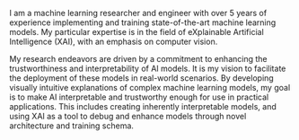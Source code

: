 I am a machine learning researcher and engineer with over 5 years of experience implementing and training state-of-the-art machine learning models. My particular expertise is in the field of eXplainable Artificial Intelligence (XAI), with an emphasis on computer vision. 

My research endeavors are driven by a commitment to enhancing the trustworthiness and interpretability of AI models. It is my vision to facilitate the deployment of these models in real-world scenarios. By developing visually intuitive explanations of complex machine learning models, my goal is to make AI interpretable and trustworthy enough for use in practical applications. This includes creating inherently interpretable models, and using XAI as a tool to debug and enhance models through novel architecture and training schema.

<!--### I am an eXplainable Artificial Intelligence (XAI) researcher. 
My goal is to improve trust and make AI interpretable to humans.


<img src="https://github.com/nielseni6/nielseni6/assets/36169018/80a8066c-3901-48e0-a13a-b01f0cc3ea66" width="510" /> <img src="https://github.com/nielseni6/nielseni6/assets/36169018/b31a799f-f47a-4aee-b435-cd8c764ffd06" width="410" />

![image](https://github.com/nielseni6/nielseni6/assets/36169018/e770030f-139c-4fd6-bacd-00c970f0c183)
-->

<!--[![My GitHub Stats](https://github-readme-stats.vercel.app/api/?username=nielseni6&count_private=true&theme=tokyonight&showicons=true)]()
[![My GitHub Language Stats](https://github-readme-stats.vercel.app/api/top-langs/?username=nielseni6&langs_count=5&theme=tokyonight)]()
-->
<!--
**nielseni6/nielseni6** is a ✨ _special_ ✨ repository because its `README.md` (this file) appears on your GitHub profile.

Here are some ideas to get you started:

- 🔭 I’m currently working on ...
- 🌱 I’m currently learning ...
- 👯 I’m looking to collaborate on ...
- 🤔 I’m looking for help with ...
- 💬 Ask me about ...
- 📫 How to reach me: ...
- 😄 Pronouns: ...
- ⚡ Fun fact: ...
-->
